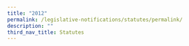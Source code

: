 ```yaml
---
title: "2012"
permalink: /legislative-notifications/statutes/permalink/
description: ""
third_nav_title: Statutes
---
```

